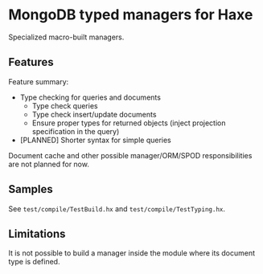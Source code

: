 # MongoDB typed managers for Haxe

Specialized macro-built managers.

## Features

Feature summary:

 - Type checking for queries and documents
    - Type check queries
    - Type check insert/update documents
    - Ensure proper types for returned objects
      (inject projection specification in the query)
 - [PLANNED] Shorter syntax for simple queries

Document cache and other possible manager/ORM/SPOD responsibilities are not
planned for now.

## Samples

See `test/compile/TestBuild.hx` and `test/compile/TestTyping.hx`.

## Limitations

It is not possible to build a manager inside the module where its document type
is defined.

